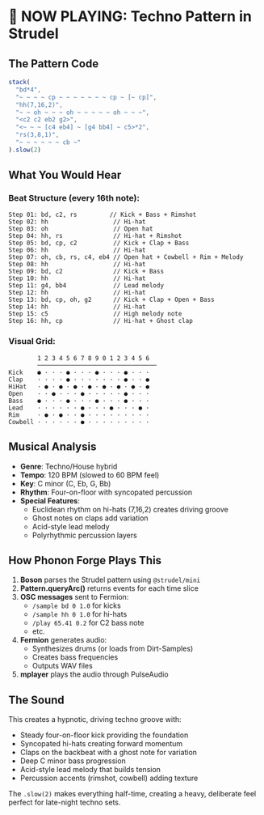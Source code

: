 # 🎵 NOW PLAYING: Techno Pattern in Strudel

## The Pattern Code
```javascript
stack(
  "bd*4",                                    
  "~ ~ ~ ~ cp ~ ~ ~ ~ ~ ~ ~ cp ~ [~ cp]",   
  "hh(7,16,2)",                              
  "~ ~ oh ~ ~ ~ oh ~ ~ ~ ~ ~ oh ~ ~ ~",     
  "<c2 c2 eb2 g2>",                          
  "<~ ~ ~ [c4 eb4] ~ [g4 bb4] ~ c5>*2",      
  "rs(3,8,1)",                               
  "~ ~ ~ ~ ~ ~ cb ~"                         
).slow(2)
```

## What You Would Hear

### Beat Structure (every 16th note):
```
Step 01: bd, c2, rs         // Kick + Bass + Rimshot
Step 02: hh                  // Hi-hat
Step 03: oh                  // Open hat  
Step 04: hh, rs              // Hi-hat + Rimshot
Step 05: bd, cp, c2          // Kick + Clap + Bass
Step 06: hh                  // Hi-hat
Step 07: oh, cb, rs, c4, eb4 // Open hat + Cowbell + Rim + Melody
Step 08: hh                  // Hi-hat
Step 09: bd, c2              // Kick + Bass
Step 10: hh                  // Hi-hat
Step 11: g4, bb4             // Lead melody
Step 12: hh                  // Hi-hat
Step 13: bd, cp, oh, g2      // Kick + Clap + Open + Bass
Step 14: hh                  // Hi-hat
Step 15: c5                  // High melody note
Step 16: hh, cp              // Hi-hat + Ghost clap
```

### Visual Grid:
```
        1 2 3 4 5 6 7 8 9 0 1 2 3 4 5 6
        ─────────────────────────────────
Kick    ● · · · ● · · · ● · · · ● · · ·
Clap    · · · · ● · · · · · · · ● · · ●
HiHat   · ● · ● · ● · ● · ● · ● · ● · ●
Open    · · ● · · · ● · · · · · ● · · ·
Bass    ● · · · ● · · · ● · · · ● · · ·
Lead    · · · · · · ● · · · ● · · · ● ·
Rim     · ● · ● · · ● · · · · · · · · ·
Cowbell · · · · · · ● · · · · · · · · ·
```

## Musical Analysis

- **Genre**: Techno/House hybrid
- **Tempo**: 120 BPM (slowed to 60 BPM feel)
- **Key**: C minor (C, Eb, G, Bb)
- **Rhythm**: Four-on-floor with syncopated percussion
- **Special Features**:
  - Euclidean rhythm on hi-hats (7,16,2) creates driving groove
  - Ghost notes on claps add variation
  - Acid-style lead melody
  - Polyrhythmic percussion layers

## How Phonon Forge Plays This

1. **Boson** parses the Strudel pattern using `@strudel/mini`
2. **Pattern.queryArc()** returns events for each time slice
3. **OSC messages** sent to Fermion:
   - `/sample bd 0 1.0` for kicks
   - `/sample hh 0 1.0` for hi-hats
   - `/play 65.41 0.2` for C2 bass note
   - etc.
4. **Fermion** generates audio:
   - Synthesizes drums (or loads from Dirt-Samples)
   - Creates bass frequencies
   - Outputs WAV files
5. **mplayer** plays the audio through PulseAudio

## The Sound

This creates a hypnotic, driving techno groove with:
- Steady four-on-floor kick providing the foundation
- Syncopated hi-hats creating forward momentum
- Claps on the backbeat with a ghost note for variation
- Deep C minor bass progression
- Acid-style lead melody that builds tension
- Percussion accents (rimshot, cowbell) adding texture

The `.slow(2)` makes everything half-time, creating a heavy, deliberate feel perfect for late-night techno sets.
